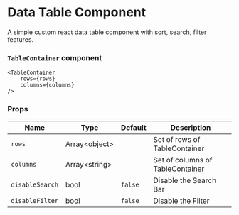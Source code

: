 # Data Table Component
A simple custom react data table component with sort, search, filter features.

### `TableContainer` component

```
<TableContainer
    rows={rows}
    columns={columns}
/>
```

### Props
| Name | Type | Default | Description |
| ---- | ---- | ------- | ----------- |
| `rows` | Array\<object\> | | Set of rows of TableContainer |
| `columns` | Array\<string\> | | Set of columns of TableContainer |
| `disableSearch` | bool | `false` | Disable the Search Bar |
| `disableFilter` | bool | `false` | Disable the Filter |
